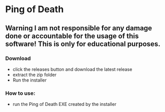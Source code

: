 # Ping of Death

## Warning I am not responsible for any damage done or accountable for the usage of this software! This is only for educational purposes.

### Download
 - click the releases button and download the latest release
 - extract the zip folder
 - Run the installer
### How to use: 
- run the Ping of Death EXE created by the installer
